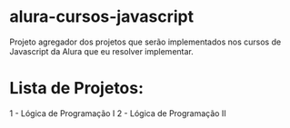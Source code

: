# alura-cursos-javascript

Projeto agregador dos projetos que serão implementados nos cursos de Javascript da Alura que eu resolver implementar.

# Lista de Projetos:

1 - Lógica de Programação I
2 - Lógica de Programação II
